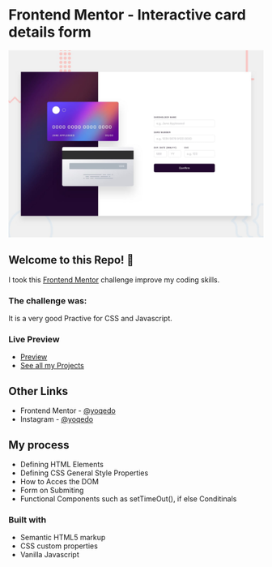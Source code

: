 # Frontend Mentor - Interactive card details form

![Design preview for the Interactive card details form coding challenge](./design/desktop-preview.jpg)

## Welcome to this Repo! 👋
I took this [Frontend Mentor](https://www.frontendmentor.io) challenge improve my coding skills.

### The challenge was:

It is a very good Practive for CSS and Javascript.

### Live Preview

- [Preview](https://y18.netlify.app)
- [See all my Projects](https://yprojects.netlify.app)

## Other Links

- Frontend Mentor - [@yoqedo](https://www.frontendmentor.io/profile/yoqedo)
- Instagram - [@yoqedo](https://www.instagram.com/yoqedo/)

## My process

- Defining HTML Elements
- Defining CSS General Style Properties
- How to Acces the DOM
- Form on Submiting
- Functional Components such as setTimeOut(), if else Conditinals

### Built with

- Semantic HTML5 markup
- CSS custom properties
- Vanilla Javascript



